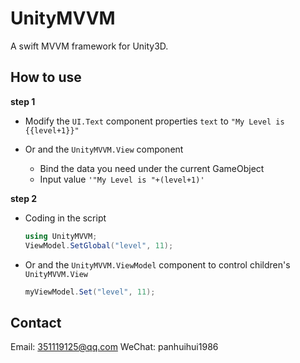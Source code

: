 # UnityMVVM

A swift MVVM framework for Unity3D.

## How to use

**step 1**

- Modify the `UI.Text` component properties `text` to `"My Level is {{level+1}}"`

- Or and the `UnityMVVM.View` component
  - Bind the data you need under the current GameObject
  - Input value `'"My Level is "+(level+1)'`

**step 2**
* Coding in the script
  ```C#
  using UnityMVVM;
  ViewModel.SetGlobal("level", 11);
  ```

* Or and the `UnityMVVM.ViewModel` component to control children's `UnityMVVM.View`
  ```C#
  myViewModel.Set("level", 11);
  ```
  
## Contact
  Email: 351119125@qq.com
  WeChat: panhuihui1986
